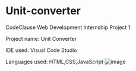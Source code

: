 # Unit-converter
CodeClause Web Development Internship Project 1

Project name: Unit Converter

IDE used: Visual Code Studio

Languages used: HTML,CSS,JavaScript
![image](https://user-images.githubusercontent.com/127422834/235346266-b63c6b54-2785-4591-913f-1621d96bc4bf.png)

